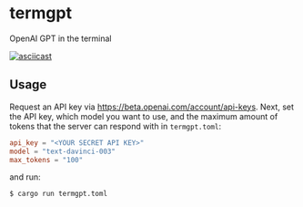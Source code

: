 # termgpt

OpenAI GPT in the terminal

[![asciicast](https://asciinema.org/a/juh3Zcxn2kq25PI2BgZmRGlx2.svg)](https://asciinema.org/a/juh3Zcxn2kq25PI2BgZmRGlx2)

## Usage

Request an API key via <https://beta.openai.com/account/api-keys>.
Next, set the API key, which model you want to use, and the maximum amount of tokens that the server can respond with in `termgpt.toml`:

```toml
api_key = "<YOUR SECRET API KEY>"
model = "text-davinci-003"
max_tokens = "100"
```

and run:

```sh
$ cargo run termgpt.toml
```
